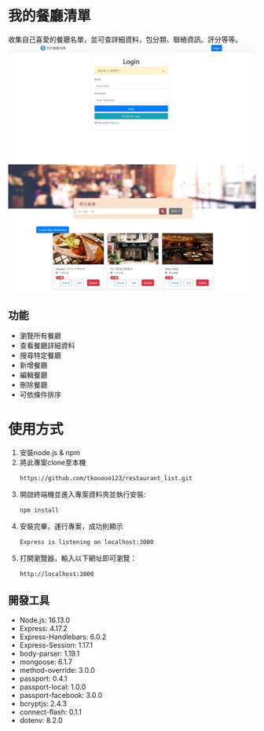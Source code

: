 # 我的餐廳清單
收集自己喜愛的餐廳名單，並可查詳細資料，包分類、聯絡資訊、評分等等。
![image](https://github.com/tkooooo123/restaurant_list/blob/main/photos/photo1.JPG)
![image](https://github.com/tkooooo123/restaurant_list/blob/main/photos/photo2.JPG)
## 功能
- 瀏覽所有餐廳
- 查看餐廳詳細資料
- 搜尋特定餐廳
- 新增餐廳
- 編輯餐廳
- 刪除餐廳
- 可依條件排序

# 使用方式
1. 安裝node.js & npm
2. 將此專案clone至本機
   ```Bash
   https://github.com/tkooooo123/restaurant_list.git
   ```
3. 開啟終端機並進入專案資料夾並執行安裝:
   ```Bash
   npm install
   ```
4. 安裝完畢，運行專案，成功則顯示
   ```Bash
   Express is listening on localhost:3000
   ```
5. 打開瀏覽器，輸入以下網址即可瀏覽：
   ```Bash
   http://localhost:3000
   ```
## 開發工具
- Node.js: 16.13.0
- Express: 4.17.2
- Express-Handlebars: 6.0.2
- Express-Session: 1.17.1
- body-parser: 1.19.1
- mongoose: 6.1.7
- method-override: 3.0.0
- passport: 0.4.1
- passport-local: 1.0.0
- passport-facebook: 3.0.0
- bcryptjs: 2.4.3
- connect-flash: 0.1.1
- dotenv: 8.2.0